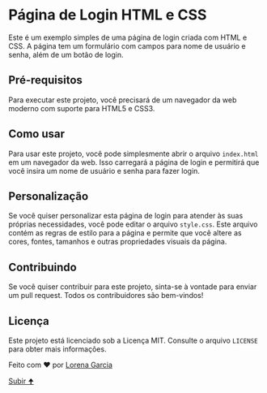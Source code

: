 # Página de Login HTML e CSS

Este é um exemplo simples de uma página de login criada com HTML e CSS. A página tem um formulário com campos para nome de usuário e senha, além de um botão de login.

## Pré-requisitos

Para executar este projeto, você precisará de um navegador da web moderno com suporte para HTML5 e CSS3.

## Como usar

Para usar este projeto, você pode simplesmente abrir o arquivo `index.html` em um navegador da web. Isso carregará a página de login e permitirá que você insira um nome de usuário e senha para fazer login.

## Personalização

Se você quiser personalizar esta página de login para atender às suas próprias necessidades, você pode editar o arquivo `style.css`. Este arquivo contém as regras de estilo para a página e permite que você altere as cores, fontes, tamanhos e outras propriedades visuais da página.

## Contribuindo

Se você quiser contribuir para este projeto, sinta-se à vontade para enviar um pull request. Todos os contribuidores são bem-vindos!

## Licença

Este projeto está licenciado sob a Licença MIT. Consulte o arquivo `LICENSE` para obter mais informações.



Feito com :heart: por <a href="https://github.com/loresgarcia" target="_blank">Lorena Garcia</a>

<a href="#top">Subir 🠉</a>
